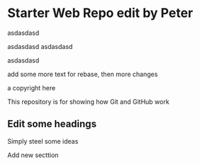 # Starter Web Repo edit by Peter

asdasdasd

asdasdasd
asdasdasd


asdasdasd

add some  more text for rebase, then more changes

a copyright here

This repository is for showing how Git and GitHub work

## Edit some headings

Simply steel some ideas

Add new secttion